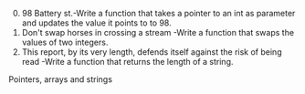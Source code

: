 0. 98 Battery st.-Write a function that takes a pointer to an int as parameter and updates the value it points to to 98.
1. Don't swap horses in crossing a stream -Write a function that swaps the values of two integers.
2. This report, by its very length, defends itself against the risk of being read -Write a function that returns the length of a string.

Pointers, arrays and strings
